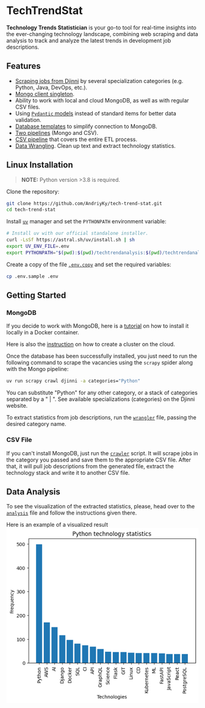 # TechTrendStat

**Technology Trends Statistician** is your go-to tool for real-time insights into the ever-changing technology landscape, combining web scraping and data analysis to track and analyze the latest trends in development job descriptions.

## Features

- [Scraping jobs from Djinni](techtrendscrape/spiders/djinni.py) by several specialization categories (e.g. Python, Java, DevOps, etc.).
- [Mongo client singleton](database/client.py).
- Ability to work with local and cloud MongoDB, as well as with regular CSV files.
- Using [`Pydantic` models](database/models.py) instead of standard items for better data validation.
- [Database templates](database/templates.py) to simplify connection to MongoDB.
- [Two pipelines](techtrendscrape/pipelines.py) (Mongo and CSV).
- [CSV pipeline](techtrendscrape/crawler.py) that covers the entire ETL process.
- [Data Wrangling](techtrendanalysis/wrangler.py). Clean up text and extract technology statistics.

## Linux Installation

> **NOTE:** Python version >3.8 is required.

Clone the repository:

```bash
git clone https://github.com/AndriyKy/tech-trend-stat.git
cd tech-trend-stat
```

Install [`uv`](https://docs.astral.sh/uv/) manager and set the `PYTHONPATH` environment variable:

```bash
# Install uv with our official standalone installer.
curl -LsSf https://astral.sh/uv/install.sh | sh
export UV_ENV_FILE=.env
export PYTHONPATH="$(pwd):$(pwd)/techtrendanalysis:$(pwd)/techtrendanalysis"
```

Create a copy of the file [`.env.copy`](.env.copy) and set the required variables:

```bash
cp .env.sample .env
```

## Getting Started

### MongoDB

If you decide to work with MongoDB, here is a [tutorial](https://sparkbyexamples.com/mongodb/run-mongodb-in-docker-container/) on how to install it locally in a Docker container.

Here is also the [instruction](https://www.mongodb.com/docs/atlas/create-connect-deployments/) on how to create a cluster on the cloud.

Once the database has been successfully installed, you just need to run the following command to scrape the vacancies using the `scrapy` spider along with the Mongo pipeline:

```bash
uv run scrapy crawl djinni -a categories="Python"
```

You can substitute "Python" for any other category, or a stack of categories separated by a " | ". See available specializations (categories) on the Djinni website.

To extract statistics from job descriptions, run the [`wrangler`](techtrendanalysis/wrangler.py) file, passing the desired category name.

### CSV File

If you can't install MongoDB, just run the [`crawler`](techtrendscrape/crawler.py) script. It will scrape jobs in the category you passed and save them to the appropriate CSV file. After that, it will pull job descriptions from the generated file, extract the technology stack and write it to another CSV file.

## Data Analysis

To see the visualization of the extracted statistics, please, head over to the [`analysis`](techtrendanalysis/analysis.ipynb) file and follow the instructions given there.

Here is an example of a visualized result
![Python technology statistics](techtrendanalysis/python_tech_statistics.png)
